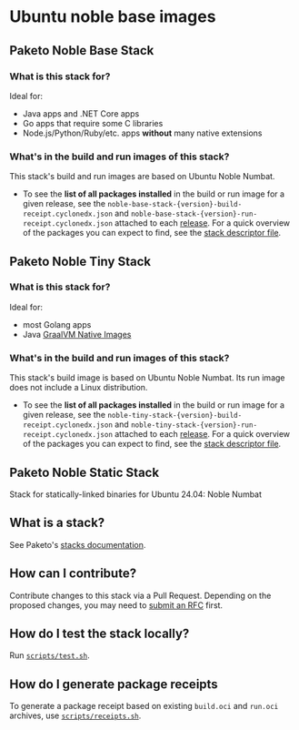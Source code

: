 # Ubuntu noble base images

## Paketo Noble Base Stack

### What is this stack for?

Ideal for:

- Java apps and .NET Core apps
- Go apps that require some C libraries
- Node.js/Python/Ruby/etc. apps **without** many native extensions

### What's in the build and run images of this stack?

This stack's build and run images are based on Ubuntu Noble Numbat.

- To see the **list of all packages installed** in the build or run image for a given release, see the `noble-base-stack-{version}-build-receipt.cyclonedx.json` and `noble-base-stack-{version}-run-receipt.cyclonedx.json` attached to each [release](https://github.com/paketo-buildpacks/noble-base-stack/releases). For a quick overview of the packages you can expect to find, see the [stack descriptor file](stack/stack.toml).

## Paketo Noble Tiny Stack

### What is this stack for?

Ideal for:

- most Golang apps
- Java [GraalVM Native Images](https://www.graalvm.org/docs/reference-manual/native-image/)

### What's in the build and run images of this stack?

This stack's build image is based on Ubuntu Noble Numbat. Its run image does not include a Linux distribution.

- To see the **list of all packages installed** in the build or run image for a given release,
  see the `noble-tiny-stack-{version}-build-receipt.cyclonedx.json` and `noble-tiny-stack-{version}-run-receipt.cyclonedx.json` attached to each [release](https://github.com/paketo-buildpacks/noble-tiny-stack/releases). For a quick overview of the packages you can expect to find, see the [stack descriptor file](stack/stack.toml).

## Paketo Noble Static Stack

Stack for statically-linked binaries for Ubuntu 24.04: Noble Numbat

## What is a stack?

See Paketo's [stacks documentation](https://paketo.io/docs/concepts/stacks/).

## How can I contribute?

Contribute changes to this stack via a Pull Request. Depending on the proposed changes, you may need to [submit an RFC](https://github.com/paketo-buildpacks/rfcs) first.

## How do I test the stack locally?

Run [`scripts/test.sh`](scripts/test.sh).

## How do I generate package receipts

To generate a package receipt based on existing `build.oci` and `run.oci` archives, use [`scripts/receipts.sh`](scripts/receipts.sh).

